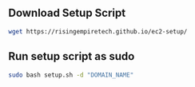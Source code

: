  ## Download Setup Script
 ```bash
 wget https://risingempiretech.github.io/ec2-setup/
```

## Run setup script as sudo
```bash
sudo bash setup.sh -d "DOMAIN_NAME"
```
